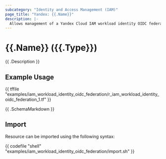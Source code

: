 ```yaml
---
subcategory: "Identity and Access Management (IAM)"
page_title: "Yandex: {{.Name}}"
description: |-
  Allows management of a Yandex Cloud IAM workload identity OIDC federations.
---
```


# {{.Name}} ({{.Type}})

{{ .Description }}

## Example Usage

{{ tffile "examples/iam_workload_identity_oidc_federation/r_iam_workload_identity_oidc_federation_1.tf" }}

{{ .SchemaMarkdown }}

## Import

Resource can be imported using the following syntax:

{{ codefile "shell" "examples/iam_workload_identity_oidc_federation/import.sh" }}
